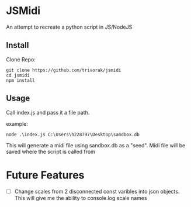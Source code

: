 # JSMidi
An attempt to recreate a python script in JS/NodeJS

## Install
Clone Repo:
```
git clone https://github.com/trivorak/jsmidi
cd jsmidi
npm install
```

## Usage
Call index.js and pass it a file path. 

example:
```
node .\index.js C:\Users\h228797\Desktop\sandbox.db
```
This will generate a midi file using sandbox.db as a "seed". Midi file will be saved where the script is called from 

# Future Features
- [ ] Change scales from 2 disconnected const varibles into json objects. This will give me the ability to console.log scale names 